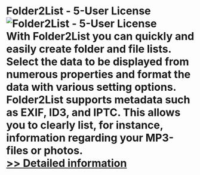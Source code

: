 # Folder2List - 5-User License<br />![Folder2List - 5-User License](https://mycommerce.akamaized.net/api/pimages/P300498561/BIG/300498561.PNG)<br />With Folder2List you can quickly and easily create folder and file lists. Select the data to be displayed from numerous properties and format the data with various setting options. Folder2List supports metadata such as EXIF, ID3, and IPTC. This allows you to clearly list, for instance, information regarding your MP3-files or photos.<br />[>> Detailed information](https://secure.shareit.com/shareit/product.html?productid=300498561&affiliateid=200057808)